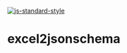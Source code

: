 [![js-standard-style](https://cdn.rawgit.com/feross/standard/master/badge.svg)](http://standardjs.com)

# excel2jsonschema
